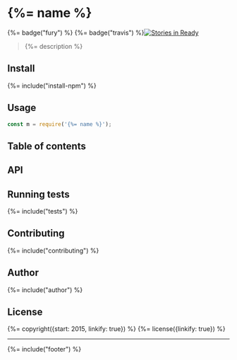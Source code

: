 {%= name %}
===========

{%= badge("fury") %} {%= badge("travis") %}[![Stories in Ready](https://badge.waffle.io/Kronos-Integration/kronos-main.svg?label=ready&title=Ready)](https://waffle.io/Kronos-Integration/kronos-main)

> {%= description %}

Install
-------

{%= include("install-npm") %}

Usage
-----

```js
const m = require('{%= name %}');
```

Table of contents
-----------------

<!-- toc -->

API
---

Running tests
-------------

{%= include("tests") %}

Contributing
------------

{%= include("contributing") %}

Author
------

{%= include("author") %}

License
-------

{%= copyright({start: 2015, linkify: true}) %} {%= license({linkify: true}) %}

---

{%= include("footer") %}
